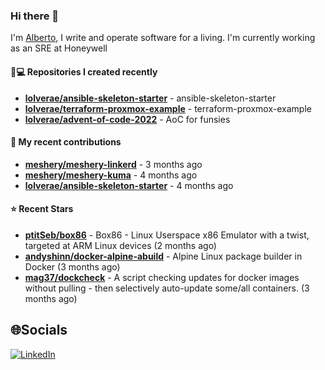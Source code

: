 ### Hi there 👋

I'm [Alberto](https://albertolvera.com), I write and operate software for a living. I'm currently working as an SRE at Honeywell

#### 👨💻 Repositories I created recently
- **[lolverae/ansible-skeleton-starter](https://github.com/lolverae/ansible-skeleton-starter)** - ansible-skeleton-starter
- **[lolverae/terraform-proxmox-example](https://github.com/lolverae/terraform-proxmox-example)** - terraform-proxmox-example
- **[lolverae/advent-of-code-2022](https://github.com/lolverae/advent-of-code-2022)** - AoC for funsies

#### 🚀 My recent contributions
- **[meshery/meshery-linkerd](https://github.com/meshery/meshery-linkerd)** - 3 months ago
- **[meshery/meshery-kuma](https://github.com/meshery/meshery-kuma)** - 4 months ago
- **[lolverae/ansible-skeleton-starter](https://github.com/lolverae/ansible-skeleton-starter)** - 4 months ago

#### ⭐ Recent Stars
- **[ptitSeb/box86](https://github.com/ptitSeb/box86)** - Box86 - Linux Userspace x86 Emulator with a twist, targeted at ARM Linux devices (2 months ago)
- **[andyshinn/docker-alpine-abuild](https://github.com/andyshinn/docker-alpine-abuild)** - Alpine Linux package builder in Docker (3 months ago)
- **[mag37/dockcheck](https://github.com/mag37/dockcheck)** - A script checking updates for docker images without pulling - then selectively auto-update some/all containers. (3 months ago)

## 🌐Socials
[![LinkedIn](https://img.shields.io/badge/LinkedIn-%230077B5.svg?logo=linkedin&logoColor=white)](https://www.linkedin.com/in/luis-alberto-olvera/)
